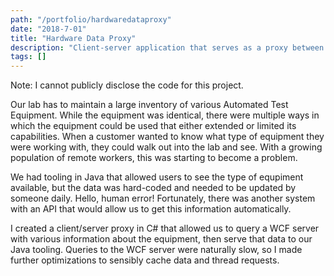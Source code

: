 ```yaml
---
path: "/portfolio/hardwaredataproxy"
date: "2018-7-01"
title: "Hardware Data Proxy"
description: "Client-server application that serves as a proxy between a Java and WCF client."
tags: []
---
```


Note: I cannot publicly disclose the code for this project.

Our lab has to maintain a large inventory of various Automated Test Equipment. While the equipment was identical, there were multiple ways in which the equipment could be used that either extended or limited its capabilities. When a customer wanted to know what type of equipment they were working with, they could walk out into the lab and see. With a growing population of remote workers, this was starting to become a problem.

We had tooling in Java that allowed users to see the type of equpiment available, but the data was hard-coded and needed to be updated by someone daily. Hello, human error! Fortunately, there was another system with an API that would allow us to get this information automatically.

I created a client/server proxy in C# that allowed us to query a WCF server with various information about the equipment, then serve that data to our Java tooling. Queries to the WCF server were naturally slow, so I made further optimizations to sensibly cache data and thread requests.